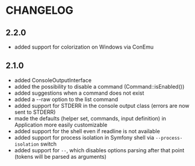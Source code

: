 CHANGELOG
=========

2.2.0
-----

 * added support for colorization on Windows via ConEmu

2.1.0
-----

 * added ConsoleOutputInterface
 * added the possibility to disable a command (Command::isEnabled())
 * added suggestions when a command does not exist
 * added a --raw option to the list command
 * added support for STDERR in the console output class (errors are now sent
   to STDERR)
 * made the defaults (helper set, commands, input definition) in Application
   more easily customizable
 * added support for the shell even if readline is not available
 * added support for process isolation in Symfony shell via
   `--process-isolation` switch
 * added support for `--`, which disables options parsing after that point
   (tokens will be parsed as arguments)
